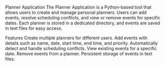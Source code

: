 Planner Application
The Planner Application is a Python-based tool that allows users to create and manage personal planners. Users can add events, resolve scheduling conflicts, and view or remove events for specific dates. Each planner is stored in a dedicated directory, and events are saved in text files for easy access.

Features
Create multiple planners for different users.
Add events with details such as name, date, start time, end time, and priority.
Automatically detect and handle scheduling conflicts.
View existing events for a specific date.
Remove events from a planner.
Persistent storage of events in text files.
